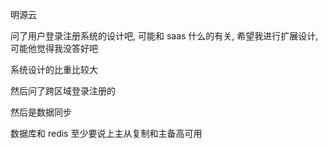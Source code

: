 明源云

问了用户登录注册系统的设计吧, 可能和 saas 什么的有关, 希望我进行扩展设计,可能他觉得我没答好吧

系统设计的比重比较大

然后问了跨区域登录注册的

然后是数据同步

数据库和 redis 至少要说上主从复制和主备高可用